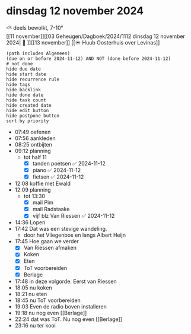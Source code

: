 # dinsdag 12 november 2024

⛅ deels bewolkt, 7-10°<br>[[11 november]][[03 Geheugen/Dagboek/2024/1112 dinsdag 12 november 2024| 📓 ]][[13 november]]
[[☀️ Huub Oosterhuis over Levinas]]
```tasks
(path includes Algemeen)
(due on or before 2024-11-12) AND NOT (done before 2024-11-12)
# not done
hide due date
hide start date
hide recurrence rule
hide tags
hide backlink
hide done date
hide task count
hide created date
hide edit button
hide postpone button 
sort by priority 
```
- 07:49 oefenen 
- 07:56 aankleden 
- 08:25 ontbijten 
- 09:12 planning
	- tot half 11
		- [x] tanden poetsen ✅ 2024-11-12
		- [x] piano ✅ 2024-11-12
		- [x] fietsen ✅ 2024-11-12
- 12:08 koffie met Ewald 
- 12:09 planning 
	- tot 13:30
		- [x] mail Pim
		- [x] mail Radstaake 
		- [x] vijf blz Van Riessen ✅ 2024-11-12
- 14:36 Lopen 
- 17:42 Dat was een stevige wandeling.
	- door het Vliegenbos en langs Albert Heijn
- 17:45 Hoe gaan we verder
	- [x] Van Riessen afmaken 
	- [x] Koken 
	- [x] Eten
	- [x] ToT voorbereiden
	- [x] Berlage
- 17:48 in deze volgorde. Eerst van Riessen
- 18:05 nu koken
- 18:21 nu eten
- 18:45 nu ToT voorbereiden 
- 19:03 Even de radio boven installeren
- 19:18 nu nog even [[Berlage]]
- 22:24 dat was ToT. Nu nog even [[Berlage]]
- 23:16 nu ter kooi